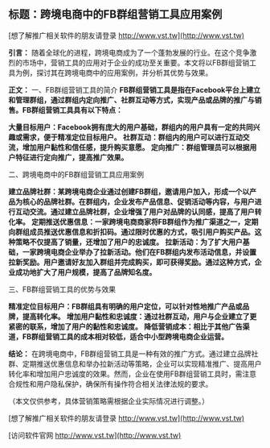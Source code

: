 ## **标题：跨境电商中的FB群组营销工具应用案例**

[想了解推广相关软件的朋友请登录 http://www.vst.tw](http://www.vst.tw)

**引言：**
随着全球化的进程，跨境电商成为了一个蓬勃发展的行业。在这个竞争激烈的市场中，营销工具的应用对于企业的成功至关重要。本文将以FB群组营销工具为例，探讨其在跨境电商中的应用案例，并分析其优势与效果。

**正文：**
一、FB群组营销工具的简介
**FB群组营销工具是指在Facebook平台上建立和管理群组，通过群组内定向推广、社群互动等方式，实现产品或品牌的推广与销售。FB群组营销工具具有以下特点：**

**大量目标用户：Facebook拥有庞大的用户基础，群组内的用户具有一定的共同兴趣或需求，便于精准定位目标用户。**
**社群互动：群组内的用户可以进行互动交流，增加用户黏性和信任感，提升购买意愿。**
**定向推广：群组管理员可以根据用户特征进行定向推广，提高推广效果。**

二、跨境电商中的FB群组营销工具应用案例

**建立品牌社群：某跨境电商企业通过创建FB群组，邀请用户加入，形成一个以产品为核心的品牌社群。在群组内，企业发布产品信息、促销活动等内容，与用户进行互动交流。通过建立品牌社群，企业增强了用户对品牌的认同感，提高了用户转化率。**
**定期推送优惠信息：一家跨境电商商家将FB群组作为推广渠道之一，定期向群组成员推送优惠信息和折扣码。通过限时优惠的方式，吸引用户购买产品。这种策略不仅提高了销量，还增加了用户的忠诚度。**
**拉新活动：为了扩大用户基础，一家跨境电商企业举办了拉新活动。他们在FB群组内发布活动信息，并设置拉新奖励。用户邀请好友加入群组并完成购买，即可获得奖励。通过这种方式，企业成功地扩大了用户规模，提高了品牌知名度。**

三、FB群组营销工具的优势与效果

**精准定位目标用户：FB群组具有明确的用户定位，可以针对性地推广产品或品牌，提高转化率。**
**增加用户黏性和忠诚度：通过社群互动，用户与企业建立了更紧密的联系，增加了用户的黏性和忠诚度。**
**降低营销成本：相比于其他广告渠道，FB群组营销工具的成本相对较低，适合中小型跨境电商企业运营。**

**结论：**
在跨境电商中，FB群组营销工具是一种有效的推广方式。通过建立品牌社群、定期推送优惠信息和举办拉新活动等策略，企业可以实现精准推广、提高用户转化率和增加用户忠诚度的效果。然而，企业在使用FB群组营销工具时，需注意合规性和用户隐私保护，确保所有操作符合相关法律法规的要求。

（本文仅供参考，具体营销策略需根据企业实际情况进行调整。）

[想了解推广相关软件的朋友请登录 http://www.vst.tw](http://www.vst.tw)


[访问软件官网 http://www.vst.tw](http://www.vst.tw)
